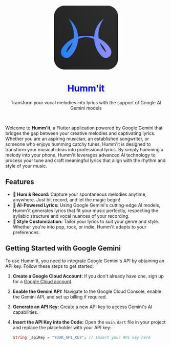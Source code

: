 <p align="center">
  <img src="assets/hummit_logo_b.png" width="200px">
</p>

<h1 align="center" style="color: blue;">
  Humm'it
</h1>

<p align="center">
  Transform your vocal melodies into lyrics with the support of Google AI Gemini models
</p>

<br>

Welcome to **Humm'it**, a Flutter application powered by Google Gemini that bridges the gap between your creative melodies and captivating lyrics. Whether you are an aspiring musician, an established songwriter, or someone who enjoys humming catchy tunes, Humm'it is designed to transform your musical ideas into professional lyrics. By simply humming a melody into your phone, Humm'it leverages advanced AI technology to process your tune and craft meaningful lyrics that align with the rhythm and style of your music.

## Features

-   **🎤 Hum & Record:** Capture your spontaneous melodies anytime, anywhere. Just hit record, and let the magic begin!
-   **🧠 AI-Powered Lyrics:** Using Google Gemini's cutting-edge AI models, Humm'it generates lyrics that fit your music perfectly, respecting the syllabic structure and vocal nuances of your recording.
-   **🎨 Style Customization:** Tailor your lyrics to suit your genre and style. Whether you're into pop, rock, or indie, Humm'it adapts to your preferences.

## Getting Started with Google Gemini

To use Humm'it, you need to integrate Google Gemini's API by obtaining an API key. Follow these steps to get started:

1. **Create a Google Cloud Account:** If you don't already have one, sign up for a [Google Cloud account](https://cloud.google.com/).
2. **Enable the Gemini API:** Navigate to the Google Cloud Console, enable the Gemini API, and set up billing if required.
3. **Generate an API Key:** Create a new API key to access Gemini's AI capabilities.
4. **Insert the API Key into the Code:** Open the `main.dart` file in your project and replace the placeholder with your API key:

    ```dart
    String _apiKey = "YOUR_API_KEY"; // Insert your API key here
    ```
